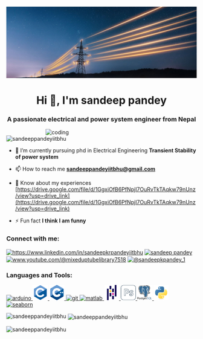 ![logo](https://github.com/sandeeppandeyiitbhu/sandeeppandeyiitbhu/blob/main/power-systems-eng-banner.jpg)
<h1 align="center">Hi 👋, I'm sandeep pandey</h1>
<h3 align="center">A passionate electrical and power system engineer from Nepal</h3>
<img align="right" alt="coding" width="400" src="https://user-images.githubusercontent.com/55389276/140866485-8fb1c876-9a8f-4d6a-98dc-08c4981eaf70.gif">

<p align="left"> <img src="https://komarev.com/ghpvc/?username=sandeeppandeyiitbhu&label=Profile%20views&color=0e75b6&style=flat" alt="sandeeppandeyiitbhu" /> </p>

- 🔭 I’m currently pursuing phd in Electrical Engineering **Transient Stability of power system**

- 📫 How to reach me **sandeeppandeyiitbhu@gmail.com**

- 📄 Know about my experiences [https://drive.google.com/file/d/1GgxiOfB6PfNpjI7OuRvTkTAqkw79nUnz/view?usp=drive_link](https://drive.google.com/file/d/1GgxiOfB6PfNpjI7OuRvTkTAqkw79nUnz/view?usp=drive_link)

- ⚡ Fun fact **I think I am funny**

<h3 align="left">Connect with me:</h3>
<p align="left">
<a href="https://linkedin.com/in/https://www.linkedin.com/in/sandeepkrpandeyiitbhu" target="blank"><img align="center" src="https://raw.githubusercontent.com/rahuldkjain/github-profile-readme-generator/master/src/images/icons/Social/linked-in-alt.svg" alt="https://www.linkedin.com/in/sandeepkrpandeyiitbhu" height="30" width="40" /></a>
<a href="https://fb.com/sandeep pandey" target="blank"><img align="center" src="https://raw.githubusercontent.com/rahuldkjain/github-profile-readme-generator/master/src/images/icons/Social/facebook.svg" alt="sandeep pandey" height="30" width="40" /></a>
<a href="https://www.youtube.com/c/www.youtube.com/@mixeduptubelibrary7518" target="blank"><img align="center" src="https://raw.githubusercontent.com/rahuldkjain/github-profile-readme-generator/master/src/images/icons/Social/youtube.svg" alt="www.youtube.com/@mixeduptubelibrary7518" height="30" width="40" /></a>
<a href="https://www.hackerrank.com/@sandeepkpandey_1" target="blank"><img align="center" src="https://raw.githubusercontent.com/rahuldkjain/github-profile-readme-generator/master/src/images/icons/Social/hackerrank.svg" alt="@sandeepkpandey_1" height="30" width="40" /></a>
</p>

<h3 align="left">Languages and Tools:</h3>
<p align="left"> <a href="https://www.arduino.cc/" target="_blank" rel="noreferrer"> <img src="https://cdn.worldvectorlogo.com/logos/arduino-1.svg" alt="arduino" width="40" height="40"/> </a> <a href="https://www.cprogramming.com/" target="_blank" rel="noreferrer"> <img src="https://raw.githubusercontent.com/devicons/devicon/master/icons/c/c-original.svg" alt="c" width="40" height="40"/> </a> <a href="https://www.w3schools.com/cpp/" target="_blank" rel="noreferrer"> <img src="https://raw.githubusercontent.com/devicons/devicon/master/icons/cplusplus/cplusplus-original.svg" alt="cplusplus" width="40" height="40"/> </a> <a href="https://git-scm.com/" target="_blank" rel="noreferrer"> <img src="https://www.vectorlogo.zone/logos/git-scm/git-scm-icon.svg" alt="git" width="40" height="40"/> </a> <a href="https://www.mathworks.com/" target="_blank" rel="noreferrer"> <img src="https://upload.wikimedia.org/wikipedia/commons/2/21/Matlab_Logo.png" alt="matlab" width="40" height="40"/> </a> <a href="https://pandas.pydata.org/" target="_blank" rel="noreferrer"> <img src="https://raw.githubusercontent.com/devicons/devicon/2ae2a900d2f041da66e950e4d48052658d850630/icons/pandas/pandas-original.svg" alt="pandas" width="40" height="40"/> </a> <a href="https://www.photoshop.com/en" target="_blank" rel="noreferrer"> <img src="https://raw.githubusercontent.com/devicons/devicon/master/icons/photoshop/photoshop-line.svg" alt="photoshop" width="40" height="40"/> </a> <a href="https://www.postgresql.org" target="_blank" rel="noreferrer"> <img src="https://raw.githubusercontent.com/devicons/devicon/master/icons/postgresql/postgresql-original-wordmark.svg" alt="postgresql" width="40" height="40"/> </a> <a href="https://www.python.org" target="_blank" rel="noreferrer"> <img src="https://raw.githubusercontent.com/devicons/devicon/master/icons/python/python-original.svg" alt="python" width="40" height="40"/> </a> <a href="https://seaborn.pydata.org/" target="_blank" rel="noreferrer"> <img src="https://seaborn.pydata.org/_images/logo-mark-lightbg.svg" alt="seaborn" width="40" height="40"/> </a> </p>

<p><img align="left" src="https://github-readme-stats.vercel.app/api/top-langs?username=sandeeppandeyiitbhu&show_icons=true&locale=en&layout=compact" alt="sandeeppandeyiitbhu" /></p>

<p>&nbsp;<img align="center" src="https://github-readme-stats.vercel.app/api?username=sandeeppandeyiitbhu&show_icons=true&locale=en" alt="sandeeppandeyiitbhu" /></p>

<p><img align="center" src="https://github-readme-streak-stats.herokuapp.com/?user=sandeeppandeyiitbhu&" alt="sandeeppandeyiitbhu" /></p>
